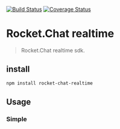 [![Build Status](https://travis-ci.org/wmzy/rocket-chat-realtime.svg?branch=master)](https://travis-ci.org/wmzy/rocket-chat-realtime)
[![Coverage Status](https://coveralls.io/repos/github/wmzy/rocket-chat-realtime/badge.svg?branch=master)](https://coveralls.io/github/wmzy/rocket-chat-realtime?branch=master)
# Rocket.Chat realtime

> Rocket.Chat realtime sdk.

## install

```bash
npm install rocket-chat-realtime
```

## Usage

### Simple
